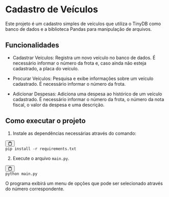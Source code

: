 <div class="markdown prose w-full break-words dark:prose-invert light"><h1>Cadastro de Veículos</h1><p>Este projeto é um cadastro simples de veículos que utiliza o TinyDB como banco de dados e a biblioteca Pandas para manipulação de arquivos.</p><h2>Funcionalidades</h2><ul><li><p>Cadastrar Veículos: Registra um novo veículo no banco de dados. É necessário informar o número da frota e, caso ainda não esteja cadastrado, a placa do veículo.</p></li><li><p>Procurar Veículos: Pesquisa e exibe informações sobre um veículo cadastrado. É necessário informar o número da frota.</p></li><li><p>Adicionar Despesas: Adiciona uma despesa ao histórico de um veículo cadastrado. É necessário informar o número da frota, o número da nota fiscal, o valor da despesa e uma descrição.</p></li></ul><h2>Como executar o projeto</h2><ol><li>Instale as dependências necessárias através do comando:</li></ol><pre><div class="bg-black mb-4 rounded-md"><div class="flex items-center relative text-gray-200 bg-gray-800 px-4 py-2 text-xs font-sans"><button class="flex ml-auto gap-2"><svg stroke="currentColor" fill="none" stroke-width="2" viewBox="0 0 24 24" stroke-linecap="round" stroke-linejoin="round" class="h-4 w-4" height="1em" width="1em" xmlns="http://www.w3.org/2000/svg" data-darkreader-inline-stroke="" style="--darkreader-inline-stroke:currentColor;"><path d="M16 4h2a2 2 0 0 1 2 2v14a2 2 0 0 1-2 2H6a2 2 0 0 1-2-2V6a2 2 0 0 1 2-2h2"></path><rect x="8" y="2" width="8" height="4" rx="1" ry="1"></rect></svg></button></div><div class="p-4 overflow-y-auto"><code class="!whitespace-pre hljs">pip install -r requirements.txt
</code></div></div></pre><ol start="2"><li>Execute o arquivo <code>main.py</code>.</li></ol><pre><div class="bg-black mb-4 rounded-md"><div class="flex items-center relative text-gray-200 bg-gray-800 px-4 py-2 text-xs font-sans"><span class=""></span><button class="flex ml-auto gap-2"><svg stroke="currentColor" fill="none" stroke-width="2" viewBox="0 0 24 24" stroke-linecap="round" stroke-linejoin="round" class="h-4 w-4" height="1em" width="1em" xmlns="http://www.w3.org/2000/svg" data-darkreader-inline-stroke="" style="--darkreader-inline-stroke:currentColor;"><path d="M16 4h2a2 2 0 0 1 2 2v14a2 2 0 0 1-2 2H6a2 2 0 0 1-2-2V6a2 2 0 0 1 2-2h2"></path><rect x="8" y="2" width="8" height="4" rx="1" ry="1"></rect></svg></button></div><div class="p-4 overflow-y-auto"><code class="!whitespace-pre hljs language-css">python <span class="hljs-selector-tag">main</span><span class="hljs-selector-class">.py</span>
</code></div></div></pre><p>O programa exibirá um menu de opções que pode ser selecionado através do número correspondente.</p></div>
